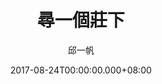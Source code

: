 ---
issue: 238
title: 尋一個莊下
author: 邱一帆
language: 四縣
date: 2017-08-24T00:00:00.000+08:00
topic: 抒懷
difficulty: 2
wikidata: Q98096107
wikidata_link: https://www.wikidata.org/wiki/Q98096107
author_wikidata_link: https://www.wikidata.org/wiki/Q98096293
author_wikidata: Q98096293
---